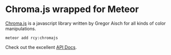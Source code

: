 # Chroma.js wrapped for Meteor

[Chroma.js](https://github.com/gka/chroma.js) is a javascript library
written by Gregor Aisch for all kinds of color manipulations.

```
meteor add rcy:chromajs
```

Check out the excellent [API Docs](https://github.com/gka/chroma.js/blob/master/doc/api.md).
